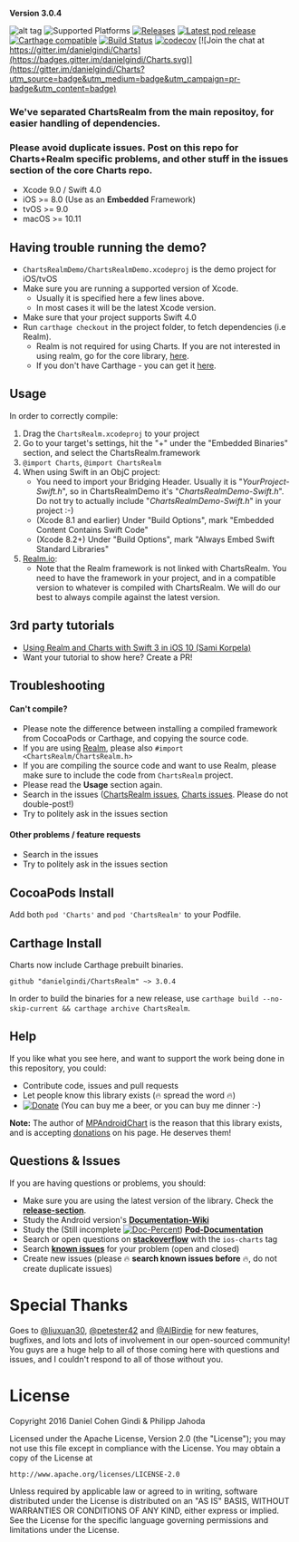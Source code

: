**Version 3.0.4**

![alt tag](https://raw.github.com/danielgindi/Charts/master/Assets/feature_graphic.png)
  ![Supported Platforms](https://img.shields.io/cocoapods/p/ChartsRealm.svg) [![Releases](https://img.shields.io/github/release/danielgindi/ChartsRealm.svg)](https://github.com/danielgindi/ChartsRealm/releases) [![Latest pod release](https://img.shields.io/cocoapods/v/ChartsRealm.svg)](http://cocoapods.org/pods/chartsrealm) [![Carthage compatible](https://img.shields.io/badge/Carthage-compatible-4BC51D.svg?style=flat)](https://github.com/Carthage/Carthage) [![Build Status](https://travis-ci.org/danielgindi/ChartsRealm.svg?branch=master)](https://travis-ci.org/danielgindi/ChartsRealm) [![codecov](https://codecov.io/gh/danielgindi/ChartsRealm/branch/master/graph/badge.svg)](https://codecov.io/gh/danielgindi/ChartsRealm)
[![Join the chat at https://gitter.im/danielgindi/Charts](https://badges.gitter.im/danielgindi/Charts.svg)](https://gitter.im/danielgindi/Charts?utm_source=badge&utm_medium=badge&utm_campaign=pr-badge&utm_content=badge)

### We've separated ChartsRealm from the main repositoy, for easier handling of dependencies.  
### Please avoid duplicate issues. Post on this repo for Charts+Realm specific problems, and other stuff in the issues section of the core Charts repo.  

* Xcode 9.0 / Swift 4.0
* iOS >= 8.0 (Use as an **Embedded** Framework)
* tvOS >= 9.0
* macOS >= 10.11

## Having trouble running the demo?

* `ChartsRealmDemo/ChartsRealmDemo.xcodeproj` is the demo project for iOS/tvOS
* Make sure you are running a supported version of Xcode.
  * Usually it is specified here a few lines above.
  * In most cases it will be the latest Xcode version.
* Make sure that your project supports Swift 4.0
* Run `carthage checkout` in the project folder, to fetch dependencies (i.e Realm).
  * Realm is not required for using Charts. If you are not interested in using realm, go for the core library, [here](https://github.com/danielgindi/Charts).
  * If you don't have Carthage - you can get it [here](https://github.com/Carthage/Carthage/releases).


## Usage

In order to correctly compile:

1. Drag the `ChartsRealm.xcodeproj` to your project  
2. Go to your target's settings, hit the "+" under the "Embedded Binaries" section, and select the ChartsRealm.framework  
3. `@import Charts`, `@import ChartsRealm`
4. When using Swift in an ObjC project:
   - You need to import your Bridging Header. Usually it is "*YourProject-Swift.h*", so in ChartsRealmDemo it's "*ChartsRealmDemo-Swift.h*". Do not try to actually include "*ChartsRealmDemo-Swift.h*" in your project :-)
   - (Xcode 8.1 and earlier) Under "Build Options", mark "Embedded Content Contains Swift Code"
   - (Xcode 8.2+) Under "Build Options", mark "Always Embed Swift Standard Libraries"
5. [Realm.io](https://realm.io/):
   - Note that the Realm framework is not linked with ChartsRealm. You need to have the framework in your project, and in a compatible version to whatever is compiled with ChartsRealm. We will do our best to always compile against the latest version.

## 3rd party tutorials

* [Using Realm and Charts with Swift 3 in iOS 10 (Sami Korpela)](https://medium.com/@skoli/using-realm-and-charts-with-swift-3-in-ios-10-40c42e3838c0#.2gyymwfh8)
* Want your tutorial to show here? Create a PR!

## Troubleshooting

#### Can't compile?

* Please note the difference between installing a compiled framework from CocoaPods or Carthage, and copying the source code.
* If you are using [Realm](https://realm.io/), please also `#import <ChartsRealm/ChartsRealm.h>`
* If you are compiling the source code and want to use Realm, please make sure to include the code from `ChartsRealm` project.
* Please read the **Usage** section again.
* Search in the issues ([ChartsRealm issues](https://github.com/danielgindi/ChartsRealm/issues), [Charts issues](https://github.com/danielgindi/Charts/issues). Please do not double-post!)
* Try to politely ask in the issues section

#### Other problems / feature requests

* Search in the issues
* Try to politely ask in the issues section

## CocoaPods Install

Add both `pod 'Charts'` and `pod 'ChartsRealm'` to your Podfile.

## Carthage Install

Charts now include Carthage prebuilt binaries.

```carthage
github "danielgindi/ChartsRealm" ~> 3.0.4
```

In order to build the binaries for a new release, use `carthage build --no-skip-current && carthage archive ChartsRealm`.

## Help

If you like what you see here, and want to support the work being done in this repository, you could:
* Contribute code, issues and pull requests
* Let people know this library exists (:fire: spread the word :fire:)
* [![Donate](https://www.paypalobjects.com/en_US/i/btn/btn_donate_LG.gif)](https://www.paypal.com/cgi-bin/webscr?cmd=_s-xclick&hosted_button_id=68UL6Y8KUPS96) (You can buy me a beer, or you can buy me dinner :-)

**Note:** The author of [MPAndroidChart](https://github.com/PhilJay/MPAndroidChart) is the reason that this library exists, and is accepting [donations](https://github.com/PhilJay/MPAndroidChart#donations) on his page. He deserves them!

Questions & Issues
-----

If you are having questions or problems, you should:

 - Make sure you are using the latest version of the library. Check the [**release-section**](https://github.com/danielgindi/ChartsRealm/releases).
 - Study the Android version's [**Documentation-Wiki**](https://github.com/PhilJay/MPAndroidChart/wiki)
 - Study the (Still incomplete [![Doc-Percent](https://img.shields.io/cocoapods/metrics/doc-percent/Charts.svg)](http://cocoadocs.org/docsets/Charts/)) [**Pod-Documentation**](http://cocoadocs.org/docsets/Charts/)
 - Search or open questions on [**stackoverflow**](http://stackoverflow.com/questions/tagged/ios-charts) with the `ios-charts` tag
 - Search [**known issues**](https://github.com/danielgindi/ChartsRealm/issues) for your problem (open and closed)
 - Create new issues (please :fire: **search known issues before** :fire:, do not create duplicate issues)

Special Thanks
=======

Goes to [@liuxuan30](https://github.com/liuxuan30), [@petester42](https://github.com/petester42) and  [@AlBirdie](https://github.com/AlBirdie) for new features, bugfixes, and lots and lots of involvement in our open-sourced community! You guys are a huge help to all of those coming here with questions and issues, and I couldn't respond to all of those without you.

License
=======
Copyright 2016 Daniel Cohen Gindi & Philipp Jahoda

Licensed under the Apache License, Version 2.0 (the "License");
you may not use this file except in compliance with the License.
You may obtain a copy of the License at

    http://www.apache.org/licenses/LICENSE-2.0

Unless required by applicable law or agreed to in writing, software
distributed under the License is distributed on an "AS IS" BASIS,
WITHOUT WARRANTIES OR CONDITIONS OF ANY KIND, either express or implied.
See the License for the specific language governing permissions and
limitations under the License.

